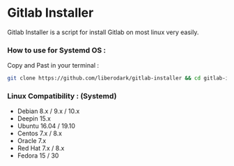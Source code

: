 # Gitlab Installer

Gitlab Installer is a script for install Gitlab on most linux very easily.


### How to use for Systemd OS :

Copy and Past in your terminal :

```bash
git clone https://github.com/liberodark/gitlab-installer && cd gitlab-installer && chmod +x install.sh; ./install.sh
```

### Linux Compatibility : (Systemd)

- Debian 8.x / 9.x / 10.x
- Deepin 15.x
- Ubuntu 16.04 / 19.10
- Centos 7.x / 8.x
- Oracle 7.x
- Red Hat 7.x / 8.x
- Fedora 15 / 30
